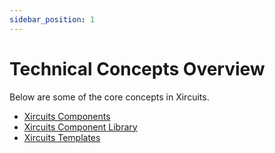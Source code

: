 ```yaml
---
sidebar_position: 1
---
```


# Technical Concepts Overview

Below are some of the core concepts in Xircuits.

* [Xircuits Components](./xircuits-components/getting-started-with-xircuits-components.md)
* [Xircuits Component Library](./xircuits-component-library.md)
* [Xircuits Templates](./xircuits-template.md)